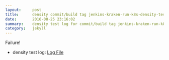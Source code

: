 ```yaml
---
layout:     post
title:      density commit/build tag jenkins-kraken-run-k8s-density-tests-126-30
date:       2016-08-25 23:16:02
summary:    density test log for commit/build tag jenkins-kraken-run-k8s-density-tests-126-30.
category:   jekyll
---
```


Failure!

- density test log: [Log File](http://s3-us-west-2.amazonaws.com/kraken-e2e-logs/density/jenkins-kraken-run-k8s-density-tests-126-30/build-log.txt)
